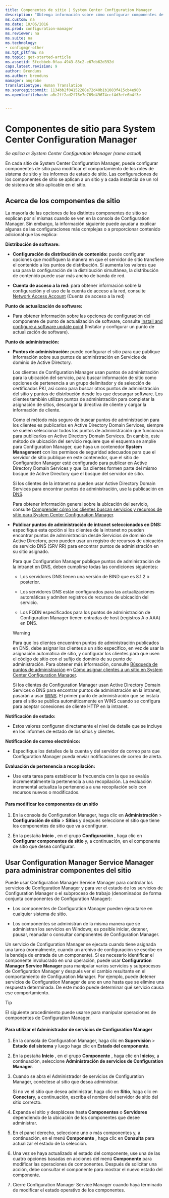 ```yaml
---
title: Componentes de sitio | System Center Configuration Manager
description: "Obtenga información sobre cómo configurar componentes de sitio para modificar el comportamiento de los roles de sistema de sitio y los informes de estado de sitio."
ms.custom: na
ms.date: 10/06/2016
ms.prod: configuration-manager
ms.reviewer: na
ms.suite: na
ms.technology:
- configmgr-other
ms.tgt_pltfrm: na
ms.topic: get-started-article
ms.assetid: 5fccbbeb-0faa-4943-83c2-e67db62d392d
caps.latest.revision: 9
author: Brenduns
ms.author: brenduns
manager: angrobe
translationtype: Human Translation
ms.sourcegitcommit: 1134bb2f04152288e72d40b1b1083f415cb4e900
ms.openlocfilehash: a0c2ff2ad2f76e7e769d49674ccf4d3efe6b4f3e


---
```

# <a name="site-components-for-system-center-configuration-manager"></a>Componentes de sitio para System Center Configuration Manager

*Se aplica a: System Center Configuration Manager (rama actual)*

En cada sitio de System Center Configuration Manager, puede configurar componentes de sitio para modificar el comportamiento de los roles de sistema de sitio y los informes de estado de sitio. Las configuraciones de los componentes de sitio se aplican a un sitio y a cada instancia de un rol de sistema de sitio aplicable en el sitio.  

## <a name="about-site-components"></a>Acerca de los componentes de sitio  
 La mayoría de las opciones de los distintos componentes de sitio se explican por sí mismas cuando se ven en la consola de Configuration Manager. Sin embargo, la información siguiente puede ayudar a explicar algunas de las configuraciones más complejas o a proporcionar contenido adicional que las explica:  

**Distribución de software:**  

-   **Configuración de distribución de contenido:**  puede configurar opciones que modifiquen la manera en que el servidor de sitio transfiere el contenido a los puntos de distribución. Si aumenta los valores que usa para la configuración de la distribución simultánea, la distribución de contenido puede usar más ancho de banda de red.  

-   **Cuenta de acceso a la red:** para obtener información sobre la configuración y el uso de la cuenta de acceso a la red, consulte [Network Access Account](../../../../core/plan-design/hierarchy/manage-accounts-to-access-content.md#bkmk_NAA) (Cuenta de acceso a la red)  

**Punto de actualización de software:**  

-   Para obtener información sobre las opciones de configuración del componente de punto de actualización de software, consulte [Install and configure a software update point](../../../../sum/get-started/install-a-software-update-point.md) (Instalar y configurar un punto de actualización de software).  

**Punto de administración:**  

-   **Puntos de administración:** puede configurar el sitio para que publique información sobre sus puntos de administración en Servicios de dominio de Active Directory.  

     Los clientes de Configuration Manager usan puntos de administración para la ubicación del servicio, para buscar información de sitio como opciones de pertenencia a un grupo delimitador y de selección de certificados PKI, así como para buscar otros puntos de administración del sitio y puntos de distribución desde los que descargar software. Los clientes también utilizan puntos de administración para completar la asignación de sitios, descargar la directiva de cliente y cargar la información de cliente.  

     Como el método más seguro de buscar puntos de administración para los clientes es publicarlos en Active Directory Domain Services, siempre se suelen seleccionar todos los puntos de administración que funcionan para publicarlos en Active Directory Domain Services. En cambio, este método de ubicación del servicio requiere que el esquema se amplíe para Configuration Manager, que haya un contenedor **System Management** con los permisos de seguridad adecuados para que el servidor de sitio publique en este contenedor, que el sitio de Configuration Manager esté configurado para publicar en Active Directory Domain Services y que los clientes formen parte del mismo bosque de Active Directory que el bosque del servidor de sitio.  

     Si los clientes de la intranet no pueden usar Active Directory Domain Services para encontrar puntos de administración, use la publicación en [DNS](../../../../core/plan-design/hierarchy/understand-how-clients-find-site-resources-and-services.md#bkmk_dns).  

     Para obtener información general sobre la ubicación del servicio, consulte [Comprender cómo los clientes buscan servicios y recursos de sitio para System Center Configuration Manager](../../../../core/plan-design/hierarchy/understand-how-clients-find-site-resources-and-services.md).  

-   **Publicar puntos de administración de intranet seleccionados en DNS:** especifique esta opción si los clientes de la intranet no pueden encontrar puntos de administración desde Servicios de dominio de Active Directory, pero pueden usar un registro de recursos de ubicación de servicio DNS (SRV RR) para encontrar puntos de administración en su sitio asignado.  

    Para que Configuration Manager publique puntos de administración de la intranet en DNS, deben cumplirse todas las condiciones siguientes:  

    -   Los servidores DNS tienen una versión de BIND que es 8.1.2 o posterior.  

    -   Los servidores DNS están configurados para las actualizaciones automáticas y admiten registros de recursos de ubicación del servicio.  

    -   Los FQDN especificados para los puntos de administración de Configuration Manager tienen entradas de host (registros A o AAA) en DNS.  

    > [!WARNING]  
    >  Para que los clientes encuentren puntos de administración publicados en DNS, debe asignar los clientes a un sitio específico, en vez de usar la asignación automática de sitio, y configurar los clientes para que usen el código de sitio con el sufijo de dominio de su punto de administración. Para obtener más información, consulte [Búsqueda de puntos de administración](../../../../core/clients/deploy/assign-clients-to-a-site.md#BKMK_LocatingMPs) en [Cómo asignar clientes a un sitio en System Center Configuration Manager](../../../../core/clients/deploy/assign-clients-to-a-site.md).  

     Si los clientes de Configuration Manager usan Active Directory Domain Services o DNS para encontrar puntos de administración en la intranet, pasarán a usar [WINS](../../../../core/plan-design/hierarchy/understand-how-clients-find-site-resources-and-services.md#bkmk_wins). El primer punto de administración que se instala para el sitio se publica automáticamente en WINS cuando se configura para aceptar conexiones de cliente HTTP en la intranet.  

**Notificación de estado:**  

-   Estos valores configuran directamente el nivel de detalle que se incluye en los informes de estado de los sitios y clientes.  

**Notificación de correo electrónico:**  

-   Especifique los detalles de la cuenta y del servidor de correo para que Configuration Manager pueda enviar notificaciones de correo de alerta.  

**Evaluación de pertenencia a recopilación:**  

-   Use esta tarea para establecer la frecuencia con la que se evalúa incrementalmente la pertenencia a una recopilación. La evaluación incremental actualiza la pertenencia a una recopilación solo con recursos nuevos o modificados.  

#### <a name="to-edit-the-site-components-at-a-site"></a>Para modificar los componentes de un sitio  

1.  En la consola de Configuration Manager, haga clic en **Administración** > **Configuración de sitio** > **Sitios** y después seleccione el sitio que tiene los componentes de sitio que va a configurar.  

2.  En la pestaña **Inicio** , en el grupo **Configuración** , haga clic en **Configurar componentes de sitio** y, a continuación, en el componente de sitio que desea configurar.  

##  <a name="a-namebkmkservicemgra-use-the-configuration-manager-service-manager-to-manage-site-components"></a><a name="BKMK_ServiceMgr"></a> Usar Configuration Manager Service Manager para administrar componentes del sitio  
Puede usar Configuration Manager Service Manager para controlar los servicios de Configuration Manager y para ver el estado de los servicios de Configuration Manager o el subproceso de trabajo (denominados de forma conjunta componentes de Configuration Manager):  

-   Los componentes de Configuration Manager pueden ejecutarse en cualquier sistema de sitio.  

-   Los componentes se administran de la misma manera que se administran los servicios en Windows; es posible iniciar, detener, pausar, reanudar o consultar componentes de Configuration Manager.  

Un servicio de Configuration Manager se ejecuta cuando tiene asignada una tarea (normalmente, cuando un archivo de configuración se escribe en la bandeja de entrada de un componente). Si es necesario identificar el componente involucrado en una operación, puede usar **Configuration Manager Service Manager** para manipular varios servicios y subprocesos de Configuration Manager y después ver el cambio resultante en el comportamiento de Configuration Manager. Por ejemplo, puede detener servicios de Configuration Manager de uno en uno hasta que se elimine una respuesta determinada. De este modo puede determinar qué servicio causa ese comportamiento.  

> [!TIP]  
>  El siguiente procedimiento puede usarse para manipular operaciones de componentes de Configuration Manager.  

#### <a name="to-use-the-configuration-manager-service-manager"></a>Para utilizar el Administrador de servicios de Configuration Manager  

1.  En la consola de Configuration Manager, haga clic en **Supervisión** >  **Estado del sistema** y luego haga clic en **Estado del componente**.  

2.  En la pestaña **Inicio** , en el grupo **Componente** , haga clic en **Inicio**y, a continuación, seleccione **Administración de servicios de Configuration Manager**.  

3.  Cuando se abra el Administrador de servicios de Configuration Manager, conéctese al sitio que desea administrar.  

     Si no ve el sitio que desea administrar, haga clic en **Sitio**, haga clic en **Conectar**y, a continuación, escriba el nombre del servidor de sitio del sitio correcto.  

4.  Expanda el sitio y desplácese hasta **Componentes** o **Servidores** dependiendo de la ubicación de los componentes que desee administrar.  

5.  En el panel derecho, seleccione uno o más componentes y, a continuación, en el menú **Componente** , haga clic en **Consulta** para actualizar el estado de la selección.  

6.  Una vez se haya actualizado el estado del componente, use una de las cuatro opciones basadas en acciones del menú **Componente** para modificar las operaciones de componentes. Después de solicitar una acción, debe consultar el componente para mostrar el nuevo estado del componente.  

7.  Cierre Configuration Manager Service Manager cuando haya terminado de modificar el estado operativo de los componentes.  



<!--HONumber=Nov16_HO1-->


